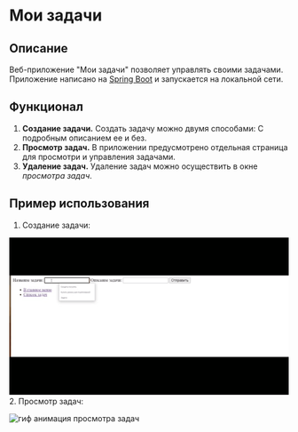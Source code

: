# Мои задачи
## Описание
Веб-приложение "Мои задачи" позволяет управлять своими задачами. Приложение написано на [Spring Boot](https://spring.io/projects/spring-boot) и запускается на локальной сети.
## Функционал
1. **Создание задачи.** Создать задачу можно двумя способами: С подробным описанием ее и без.
2. **Просмотр задач.** В приложении предусмотрено отдельная страница для просмотри и управления задачами.
3. **Удаление задач.** Удаление задач можно осуществить в окне *просмотра задач*.
## Пример использования
1. Создание задачи:


![гиф создания задачи](https://github.com/NikitaPlatonov/My-Tasks/blob/master/gifs/20230711_173145.gif)
2. Просмотр задач: 

![гиф анимация просмотра задач]()
